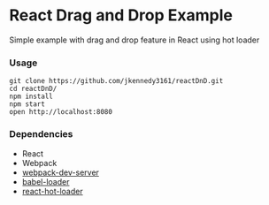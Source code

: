 React Drag and Drop Example
=====================

Simple example with drag and drop feature in React using hot loader

### Usage

```
git clone https://github.com/jkennedy3161/reactDnD.git
cd reactDnD/
npm install
npm start
open http://localhost:8080
```

### Dependencies

* React
* Webpack
* [webpack-dev-server](https://github.com/webpack/webpack-dev-server)
* [babel-loader](https://github.com/babel/babel-loader)
* [react-hot-loader](https://github.com/gaearon/react-hot-loader)